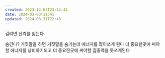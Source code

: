 ```yaml
---
created: 2023-12-03T23:14:48
date: 2024-03-03T11:41
updated: 2024-03-31T22:43
---
```

걸리면 신뢰를 잃는다.

숨긴다?
거짓말을 하면 거짓말을 숨기는데 에너지를 많이쓰게 된다
더 중요한곳에 써야할 에너지를 낭비하기되고 더 중요한곳에 써야할 집중력을 못쓰게된다